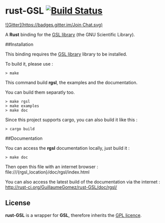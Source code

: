 rust-GSL [![Build Status](https://api.travis-ci.org/GuillaumeGomez/rust-GSL.png?branch=master)](https://travis-ci.org/GuillaumeGomez/rust-GSL)
========
[![Gitter](https://badges.gitter.im/Join Chat.svg)](https://gitter.im/GuillaumeGomez/rust-GSL?utm_source=badge&utm_medium=badge&utm_campaign=pr-badge&utm_content=badge)

A __Rust__ binding for the [GSL library](http://www.gnu.org/software/gsl/) (the GNU Scientific Library).

##Installation

This binding requires the [GSL library](http://www.gnu.org/software/gsl/) library to be installed.

To build it, please use :

```Shell
> make
```

This command build __rgsl__, the examples and the documentation.

You can build them separatly too.

```Shell
> make rgsl
> make examples
> make doc
```

Since this project supports cargo, you can also build it like this :

```Shell
> cargo build
```

##Documentation

You can access the __rgsl__ documentation locally, just build it :

```Shell
> make doc
```

Then open this file with an internet browser :
file:///{rgsl_location}/doc/rgsl/index.html

You can also access the latest build of the documentation via the internet : http://rust-ci.org/GuillaumeGomez/rust-GSL/doc/rgsl/

## License
__rust-GSL__ is a wrapper for __GSL__, therefore inherits the [GPL licence](http://www.gnu.org/copyleft/gpl.html).
